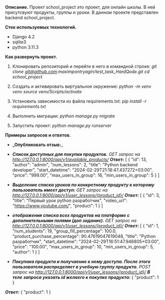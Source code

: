 **Описание.**
Проект school_project это проект, для онлайн школы. В ней присутсвуют продукты, группы и уроки. В данном проекте представлен backend school_project.

**Стек используемых технологий.**
* Django 4.2
* sqlite3 
* python 3.11.3

**Как развернуть проект.**
1. Клонировать репозиторий и перейти в него в командной строке:
_git clone git@github.com:maximpontryagin/test_task_HardQode.git cd school_project_

2. Cоздать и активировать виртуальное окружение:
_python -m venv venv source venv/Scripts/activate_ 

3. Установить зависимости из файла requirements.txt:
_pip install -r requirements.txt_ 

4. Выполнить миграции:
_python manage.py migrate_

5. Запустить проект:
_python manage.py runserver_

**Примеры запросов и ответов.**
- **_Опубликовать отзыв:**_


- **_Список доступных для покупки продуктов._**
_GET запрос на http://127.0.0.1:8000/api/v1/available_products/_
**_Ответ:_**
[
    {
        "id": 13,
        "author": "admin",
        "num_lessons": 2,
        "title": "Python backend developer",
        "start_datetime": "2024-02-29T21:18:47.437272+03:00",
        "price": "999.00",
        "max_users_in_group": 16,
        "min_users_in_group": 5
    }
]

- **_Выделение списка уроков по конкретному продукту к которому пользователь имеет доступ:_**
_GET запрос на http://127.0.0.1:8000/api/v1/user_lessons/{product_id}/_
**_Ответ:_**
[
    {
        "id": 3,
        "title": "Первый урок python разработчик",
        "video_url": "https://www.youtube.com/",
        "product": 1
    }
]
- **_отображения списка всех продуктов на платформе с дополнительными полями (доп задание)._**
_GET запрос на http://127.0.0.1:8000/api/v1/user_lessons/{product_id}/_
**_Ответ:_**
[
    {
        "id": 1,
        "num_students": 19,
        "group_fill_percentage": 100.0,
        "product_purchase_percentage": 90.47619047619048,
        "title": "Python разработчик",
        "start_datetime": "2024-02-29T16:51:47.946805+03:00",
        "price": "100.00",
        "max_users_in_group": 10,
        "min_users_in_group": 5,
        "author": 1
    }
]

- **_Покупака продукта и получаение к нему доступа. После этого пользователя распределяет в учебную группу продукта._**
_POST запрос на http://127.0.0.1:8000/api/v1/user_lessons/{product_id}/_
**_В теле запроса указать id желаего к покупке продукта:_**
{
    "product": 1
}

**_Ответ:_**
{
    "product": 1
}